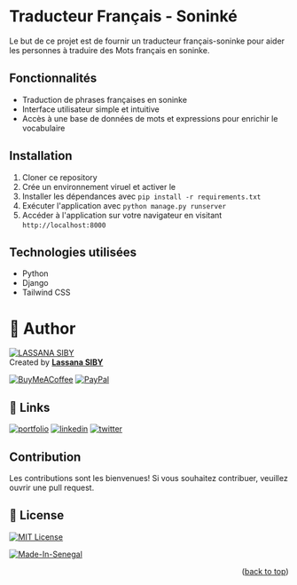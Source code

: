 <a name="readme-top"></a>

# Traducteur Français - Soninké

Le but de ce projet est de fournir un traducteur français-soninke pour aider les personnes à traduire des Mots français en soninke.

## Fonctionnalités

- Traduction de phrases françaises en soninke
- Interface utilisateur simple et intuitive
- Accès à une base de données de mots et expressions pour enrichir le vocabulaire

## Installation

1. Cloner ce repository
2. Crée un environnement viruel et activer le
3. Installer les dépendances avec `pip install -r requirements.txt`
4. Exécuter l'application avec `python manage.py runserver`
5. Accéder à l'application sur votre navigateur en visitant `http://localhost:8000`

## Technologies utilisées

- Python
- Django
- Tailwind CSS
# 👤 Author 

[![LASSANA SIBY](https://avatars.githubusercontent.com/u/103085452?u=13ace4d88a52056741734e0f802ca7c0053e1e80&v=4&s=40)](https://github.com/sibylassana95)  
Created by **[Lassana SIBY](https://github.com/sibylassana95)**

  [![BuyMeACoffee](https://img.shields.io/badge/Buy%20Me%20a%20Coffee-ffdd00?style=for-the-badge&logo=buy-me-a-coffee&logoColor=black)](https://www.buymeacoffee.com/sibyamara9M)
  [![PayPal](https://img.shields.io/badge/PayPal-00457C?style=for-the-badge&logo=paypal&logoColor=white)](https://paypal.me/sibylassana) 



## 🔗 Links
[![portfolio](https://img.shields.io/badge/my_portfolio-000?style=for-the-badge&logo=ko-fi&logoColor=white)](https://sibylassana.com/)
[![linkedin](https://img.shields.io/badge/linkedin-0A66C2?style=for-the-badge&logo=linkedin&logoColor=white)](https://www.linkedin.com/in/sibylassana/)
[![twitter](https://img.shields.io/badge/twitter-1DA1F2?style=for-the-badge&logo=twitter&logoColor=white)](https://twitter.com/sibyog13)


## Contribution

Les contributions sont les bienvenues! Si vous souhaitez contribuer, veuillez ouvrir une pull request.

## 📝 License

[![MIT License](https://img.shields.io/badge/License-MIT-green.svg)](https://choosealicense.com/licenses/mit/)

[![Made-In-Senegal](https://github.com/GalsenDev221/made.in.senegal/blob/master/assets/badge.svg)](https://github.com/GalsenDev221/made.in.senegal)

<p align="right">(<a href="#readme-top">back to top</a>)</p>

